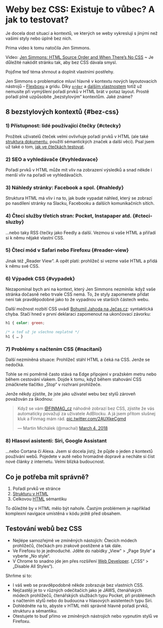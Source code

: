 # Weby bez CSS: Existuje to vůbec? A jak to testovat?

Je docela dost situací a kontextů, ve kterých se weby vykreslují s jinými než vašimi styly nebo úplně bez nich.

Prima video k tomu natočila Jen Simmons. 

<p class="video">
Video: <a href="https://www.youtube.com/watch?v=C82zB_yaGF8">Jen Simmons: HTML Source Order and When There’s No CSS</a> ~ Je důležité nakódit stránku tak, aby bez CSS dávala smysl.
</p>

Pojďme teď téma shrnout a doplnit vlastními postřehy.

Jen Simmons o problematice mluví hlavně v kontextu nových layoutovacích nástrojů – [Flexboxu](css-flexbox.md) a gridu. Díky [`order`](css-order.md) a [dalším vlastnostem](css3-flexbox-polozky.md) totiž už nemusíte při vymýšlení pořadí prvků v HTML brát v potaz layout. Prostě pořadí plně uzpůsobíte „bezstylovým“ kontextům. Jaké známe?


## 8 bezstylových kontextů {#bez-css}

### 1) Přístupnost: lidé používající čtečky {#ctecky}

Prožitek  uživatelů čteček velmi ovlivňuje pořadí prvků v HTML (ale také [struktura dokumentu](html5-struktura.md), použití sémantických značek a další věci). Psal jsem už také o tom, [jak ve čtečkách testovat](testovani-odecitace.md).

### 2) SEO a vyhledávače {#vyhledavace}

Pořadí prvků v HTML může mít vliv na zobrazení výsledků a snad někde i menší vliv na pořadí ve vyhledávačích.

### 3) Náhledy stránky: Facebook a spol. {#nahledy}

Struktura HTML má vliv i na to, jak bude vypadat náhled, který se zobrazí po nasdílení stránky na Slacku, Facebooku a dalších komunikačních sítích.

<!-- AdSnippet -->

### 4) Čtecí služby třetích stran: Pocket, Instapaper atd. {#cteci-sluzby}

…nebo taky RSS čtečky jako Feedly a další. Vezmou si vaše HTML a přiřadí si k němu nějaké vlastní CSS.


### 5) Čtecí mód v Safari nebo Firefoxu {#reader-view}

Jinak též „Reader View“. A opět platí: prohlížeč si vezme vaše HTML a přidá k němu své CSS.

### 6) Výpadek CSS {#vypadek}

Nezapomínal bych ani na kontext, který Jen Simmons nezmínila: když vaše stránka dočasně nebo trvale CSS nemá. To, že styly zapomenete přidat není tak pravděpodobné jako to že vypadnou ve starších částech webu.

<!-- AdSnippet -->

Další možnost rozbití CSS uvádí [Bohumil Jahoda na Ječas.cz](http://jecas.cz/bez-css): syntaktická chyba. Stačí hned v první deklaraci zapomenout na ukončovací  závorku:

```css
h1 { color: green;
    
/* a teď už je všechno neplatné */
h1 { … }
```

### 7) Problémy s načtením CSS {#nacitani}

Další nezmíněná situace: Prohlížeč stáhl HTML a čeká na CSS. Jenže se nedočká. 

Tohle se mi poměrně často stává na Edge připojení v pražském metru nebo během cestování vlakem. Dojde k tomu, když během stahování CSS zmáčknete tlačítko „Stop“ v rozhraní prohlížeče.

Jenže někdy zjistíte, že jste jako uživatel webu bez stylů zároveň považován za škodnou:

<blockquote class="twitter-tweet" data-lang="en"><p lang="cs" dir="ltr">Když se vám <a href="https://twitter.com/FINMAG_cz?ref_src=twsrc%5Etfw">@FINMAG_cz</a> náhodně zobrazí bez CSS, zjistíte že vás automaticky považují za uživatele AdBlocku. A já jsem přitom slušnej kluk a Finmag mám rád. <a href="https://t.co/2AUXkeCgmd">pic.twitter.com/2AUXkeCgmd</a></p>&mdash; Martin Michálek (@machal) <a href="https://twitter.com/machal/status/970314002780835841?ref_src=twsrc%5Etfw">March 4, 2018</a></blockquote>
<script async src="https://platform.twitter.com/widgets.js" charset="utf-8"></script>

 
### 8) Hlasoví asistenti: Siri, Google Assistant

…nebo Cortana či Alexa. Jsem si docela jistý, že půjde o jeden z kontextů používání webů. Pojedete v autě nebo hromadné dopravě a necháte si číst nové články z internetu. Velmi blízká budoucnost.



## Co je potřeba mít správně?

1. Pořadí prvků ve stránce   
2. [Strukturu v HTML](html5-struktura.md) 
3. Celkovou [HTML](https://www.vzhurudolu.cz/html) sémantiku

To důležité by v HTML mělo být nahoře. Častým problémem je například komplexní navigace umístěná v kódu ještě před obsahem.


## Testování webů bez CSS

- Nejlépe samozřejmě ve zmíněných nástojích: Čtecích módech prohlížečů, čtečkách pro zrakově postižené a tak dále. 
- Ve Firefoxu to je jednoduché. Jděte do nabídky „View“ > „Page Style“ a vyberte „No style“.
- V Chrome to snadno jde jen přes rozšíření [Web Developer](https://chrome.google.com/webstore/detail/web-developer/bfbameneiokkgbdmiekhjnmfkcnldhhm). („CSS“ > „Disable All Styles“).


Shrňme si to:

- I váš web se pravděpodobně někde zobrazuje bez vlastních CSS.
- Nejčastěji je to v různých odečítačích jako je JAWS, čtenářských módech prohlížečů, čtenářských službách typu Pocket, při problémech s načtením stylů nebo do budoucna v hlasových asistentech typu Siri.
- Dohlédněte na to, abyste v HTML měli správně hlavně pořadí prvků, strukturu a sémantiku.
- Otestujete to buď přímo ve zmíněných nástrojích nebo vypnutím stylů ve Firefoxu.

<!-- AdSnippet -->
